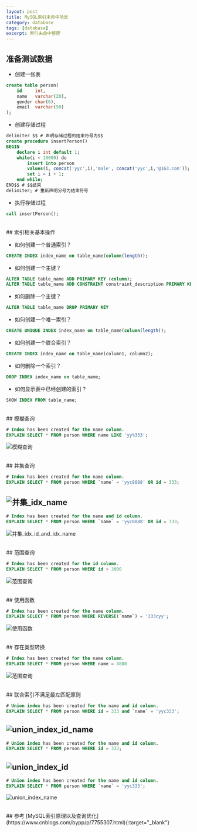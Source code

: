 ```yaml
---
layout: post
title: MySQL索引未命中场景
category: database
tags: [database]
excerpt: 索引未命中整理
---
```

## 准备测试数据

- 创建一张表
``` sql
create table person(
    id     int,
    name   varchar(20),
    gender char(6),
    email  varchar(50)
);
```

- 创建存储过程  

``` sql
delimiter $$ # 声明存储过程的结束符号为$$
create procedure insertPerson()
BEGIN
    declare i int default 1;
    while(i < 10000) do
        insert into person 
        values(i, concat('yyc',i),'male', concat('yyc',i,'@163.com'));
        set i = i + 1;
    end while;
END$$ # $$结束
delimiter; # 重新声明分号为结束符号

```

- 执行存储过程  

``` sql
call insertPerson();
```

<br>
## 索引相关基本操作

- 如何创建一个普通索引？
``` sql
CREATE INDEX index_name on table_name(column(length));
```

- 如何创建一个主键？
``` sql
ALTER TABLE table_name ADD PRIMARY KEY (column);
ALTER TABLE table_name ADD CONSTRAINT constraint_description PRIMARY KEY (column);
```

- 如何删除一个主键？
``` sql
ALTER TABLE table_name DROP PRIMARY KEY
```

- 如何创建一个唯一索引？
``` sql
CREATE UNIQUE INDEX index_name on table_name(column(length));
```

- 如何创建一个联合索引？
``` sql
CREATE INDEX index_name on table_name(column1, column2);
```

- 如何删除一个索引？
``` sql
DROP INDEX index_name on table_name;
```

- 如何显示表中已经创建的索引？
``` sql
SHOW INDEX FROM table_name;
```



<br>
## 模糊查询  

``` sql
# Index has been created for the name column.
EXPLAIN SELECT * FROM person WHERE name LIKE 'yy%333';
```
![模糊查询](http://px8rn4o1y.bkt.clouddn.com/%E6%A8%A1%E7%B3%8A%E5%8C%B9%E9%85%8D.png)  

<br>
## 并集查询  

``` sql
# Index has been created for the name column.
EXPLAIN SELECT * FROM person WHERE `name` = 'yyc8888' OR id = 333;
```
![并集_idx_name](http://px8rn4o1y.bkt.clouddn.com/%E5%B9%B6%E9%9B%86_idx_name.png)  
---
``` sql
# Index has been created for the name and id column.
EXPLAIN SELECT * FROM person WHERE `name` = 'yyc8888' OR id = 333;
```
![并集_idx_id_and_idx_name](http://px8rn4o1y.bkt.clouddn.com/%E5%B9%B6%E9%9B%86_idx_id_and_idx_name.png)  


<br>
## 范围查询  

``` sql
# Index has been created for the id column.
EXPLAIN SELECT * FROM person WHERE id > 3000
```
![范围查询](http://px8rn4o1y.bkt.clouddn.com/%E8%8C%83%E5%9B%B4%E6%9F%A5%E8%AF%A2.png)  

<br>
## 使用函数  

``` sql
# Index has been created for the name column.
EXPLAIN SELECT * FROM person WHERE REVERSE(`name`) = '333cyy';
```
![使用函数](http://px8rn4o1y.bkt.clouddn.com/%E4%BD%BF%E7%94%A8%E5%87%BD%E6%95%B0.png)  

<br>
## 存在类型转换  

``` sql
# Index has been created for the name column.
EXPLAIN SELECT * FROM person WHERE name = 8888
```
![范围查询](http://px8rn4o1y.bkt.clouddn.com/%E5%AD%98%E5%9C%A8%E7%B1%BB%E5%9E%8B%E8%BD%AC%E6%8D%A2.png)  

<br>
## 联合索引不满足最左匹配原则   

``` sql
# Union index has been created for the name and id column.
EXPLAIN SELECT * FROM person WHERE id = 333 and `name` = 'yyc333';
```
![union_index_id_name](http://px8rn4o1y.bkt.clouddn.com/%E8%81%94%E5%90%88%E7%B4%A2%E5%BC%95_id_name.png)  
---
``` sql
# Union index has been created for the name and id column.
EXPLAIN SELECT * FROM person WHERE id = 333;
```
![union_index_id](http://px8rn4o1y.bkt.clouddn.com/%E8%81%94%E5%90%88%E7%B4%A2%E5%BC%95_id.png)  
---
``` sql
# Union index has been created for the name and id column.
EXPLAIN SELECT * FROM person WHERE `name` = 'yyc333';
```
![union_index_name](http://px8rn4o1y.bkt.clouddn.com/%E8%81%94%E5%90%88%E7%B4%A2%E5%BC%95_name.png)  

<br>
## 参考
[MySQL索引原理以及查询优化](https://www.cnblogs.com/bypp/p/7755307.html){:target="_blank"}